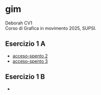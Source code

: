 # gim

Deborah CV1  
Corso di Grafica in movimento 2025, SUPSI.  


##  Esercizio 1 A

- [acceso-spento 2](https://debysalmi.github.io/gim/Esercizio_1A/acceso_spento_2.html)
- [acceso-spento 3](https://debysalmi.github.io/gim/Esercizio_1A/acceso_spento_3.html)

##  Esercizio 1 B
- []()